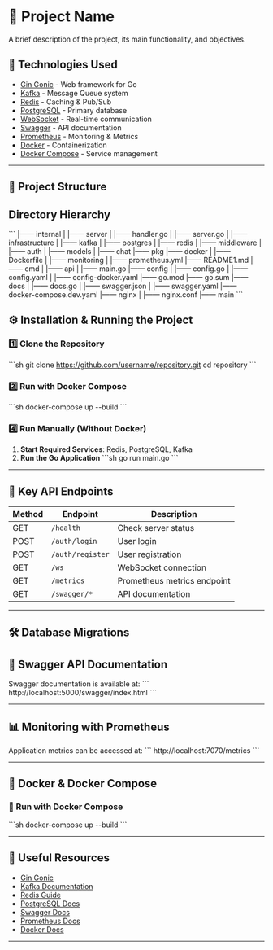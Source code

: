 # 📌 Project Name

A brief description of the project, its main functionality, and objectives.

## 🚀 Technologies Used

- [Gin Gonic](https://gin-gonic.com/) - Web framework for Go
- [Kafka](https://kafka.apache.org/) - Message Queue system
- [Redis](https://redis.io/) - Caching & Pub/Sub
- [PostgreSQL](https://www.postgresql.org/) - Primary database
- [WebSocket](https://developer.mozilla.org/en-US/docs/Web/API/WebSockets_API) - Real-time communication
- [Swagger](https://swagger.io/) - API documentation
- [Prometheus](https://prometheus.io/) - Monitoring & Metrics
- [Docker](https://www.docker.com/) - Containerization
- [Docker Compose](https://docs.docker.com/compose/) - Service management

---

## 📂 Project Structure

## Directory Hierarchy
\`\`\`
|—— internal
| |—— server
| |—— handler.go
| |—— server.go
| |—— infrastructure
| |—— kafka
| |—— postgres
| |—— redis
| |—— middleware
| |—— auth
| |—— models
| |—— chat
|—— pkg
|—— docker
| |—— Dockerfile
| |—— monitoring
| |—— prometheus.yml
|—— README1.md
|—— cmd
| |—— api
| |—— main.go
|—— config
| |—— config.go
| |—— config.yaml
| |—— config-docker.yaml
|—— go.mod
|—— go.sum
|—— docs
| |—— docs.go
| |—— swagger.json
| |—— swagger.yaml
|—— docker-compose.dev.yaml
|—— nginx
| |—— nginx.conf
|—— main
\`\`\`

## ⚙️ Installation & Running the Project

### 1️⃣ Clone the Repository

\`\`\`sh
git clone https://github.com/username/repository.git
cd repository
\`\`\`

### 2️⃣ Run with Docker Compose

\`\`\`sh
docker-compose up --build
\`\`\`

### 4️⃣ Run Manually (Without Docker)

1. **Start Required Services**: Redis, PostgreSQL, Kafka
2. **Run the Go Application**
   \`\`\`sh
   go run main.go
   \`\`\`

---

## 📌 Key API Endpoints

| Method | Endpoint         | Description                 |
| ------ | ---------------- | --------------------------- |
| GET    | `/health`        | Check server status         |
| POST   | `/auth/login`    | User login                  |
| POST   | `/auth/register` | User registration           |
| GET    | `/ws`            | WebSocket connection        |
| GET    | `/metrics`       | Prometheus metrics endpoint |
| GET    | `/swagger/*`     | API documentation           |

---

## 🛠️ Database Migrations

## 📜 Swagger API Documentation

Swagger documentation is available at:
\`\`\`
http://localhost:5000/swagger/index.html
\`\`\`

---

## 📊 Monitoring with Prometheus

Application metrics can be accessed at:
\`\`\`
http://localhost:7070/metrics
\`\`\`

---

## 🐳 Docker & Docker Compose

### 📌 Run with Docker Compose

\`\`\`sh
docker-compose up --build
\`\`\`

---

## 🔗 Useful Resources

- [Gin Gonic](https://gin-gonic.com/)
- [Kafka Documentation](https://kafka.apache.org/documentation/)
- [Redis Guide](https://redis.io/documentation)
- [PostgreSQL Docs](https://www.postgresql.org/docs/)
- [Swagger Docs](https://swagger.io/docs/)
- [Prometheus Docs](https://prometheus.io/docs/)
- [Docker Docs](https://docs.docker.com/)

---
